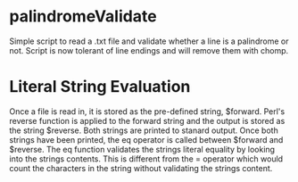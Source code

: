 palindromeValidate
==================

Simple script to read a .txt file and validate whether a line is a palindrome or not. Script is now tolerant of line endings and will remove them with chomp.


Literal String Evaluation
==================

Once a file is read in, it is stored as the pre-defined string, $forward. Perl's reverse function is applied to the forward string and the output is stored as the string $reverse. Both strings are printed to stanard output. Once both strings have been printed, the eq operator is called between $forward and $reverse. The eq function validates the strings literal equality by looking into the strings contents. This is different from the = operator which would count the characters in the string without validating the strings content.